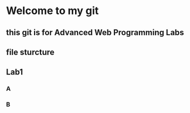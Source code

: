 # Welcome to my git 
## this git is for Advanced Web Programming Labs 
## file sturcture 
## Lab1
###   A 
###   B
